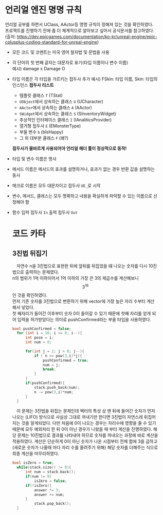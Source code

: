 # 언리얼 엔진 명명 규칙
언리얼 공부를 하면서 UClass, AActor등 명명 규칙이 정해져 있는 것을 확인하였다.   
프로젝트를 진행하기 전에 좀 더 체계적으로 알아보고 싶어서 공식문서를 참고하였다.   
(출처: https://dev.epicgames.com/documentation/ko-kr/unreal-engine/epic-cplusplus-coding-standard-for-unreal-engine)   

- 모든 코드 및 코멘트는 미국 영어 철자법 및 문법을 사용
- 각 단어의 첫 번째 글자는 대문자로 표기(타입 이름이나 변수 이름)   
  예시) damage x Damage O
- 타입 이름은 각 타입을 가르키는 접두사 추가
  예시) FSkin: 타입 이름, Skin: 타입의 인스턴스
  **접두사 리스트**
  - 템플릿 클래스 `T` (TStat)
  - `UObject`에서 상속하는 클래스 `U` (UCharacter)
  - `AActor`에서 상속하는 클래스 `A` (AActor)
  - `SWidget`에서 상속하는 클래스 `S` (SInventoryWidget)
  - 추상적인 인터페이스 클래스 `I` (IAnaliticsProvider)
  - 열거형 접두사 `E` (EMonsterType)
  - 부울 변수 `b` (bIsHappy)
  - 그 외 대부분 클래스 `F` (왜?)

  **접두사가 올바르게 사용되어야 언리얼 헤더 툴이 정상적으로 동작!**
- 타입 및 변수 이름은 명사
- 메서드 이름은 메서드의 효과를 설명하거나, 효과가 없는 경우 반환 값을 설명하는 동사
- 매크로 이름은 모두 대문자이고 접두사 ```UE_```로 시작
- 변수, 메서드, 클래스는 모두 명확하고 내용을 확실하게 파악할 수 있는 이름으로 선정해야 함
- 함수 입력 접두사 `In` 출력 접두사 `Out`

  # 코드 카타
  ## 3진법 뒤집기
  &emsp;자연수 n을 3진법으로 표현한 뒤에 앞뒤를 뒤집었을 떄 나오는 숫자를 다시 10진법으로 출력하는 문제였다.   
  n의 범위가 1억 이하이어서 1억 이하의 가장 큰 3의 제곱수를 계산해보니 $$3^{16}$$인 것을 확인하였다.   
  먼저 기존 숫자를 3진법으로 변환하기 위해 vector에 가장 높은 자리 수부터 계산해서 넣었다.   
  첫 째자리가 들어간 이후부터 숫자 0이 들어갈 수 있기 때문에 첫째 자리를 얻게 되어 입력을 허가받았다는 의미로  pushConfirmed라는 부울 타입을 사용하였다.       
  ```cpp
  bool pushConfirmed = false;
    for (int i = 16; i >= 0; i--){
        int pose = i;
        int num = 0;
        
        for(int j = 2; j > 0; j--){
            if ( n >= pow(3,i)*j){
                pushConfirmed = true;
                num = j;
                break;
            }
        }
        if(pushConfirmed){
            stack.push_back(num);   
            n -= pow(3,i)*num;
        }
    }
  ```
  &emsp;이 문제는 3진법을 뒤집는 문제인데 벡터의 특성 상 맨 뒤에 들어간 숫자가 먼저 나오는 (LIFO) 방식으로 사실상 그대로
  꺼내기만 한다면 3진법이 자연스레 뒤집어 지는 것을 알게되었다.
  다만 처음에 0이 나오는 경우는 자리수에 영향을 줄 수 있기 때문에 모두 예외처리 한 뒤 0이 아닌 경우가 나왔을 때 부터 계산을 진행하였다.
  해당 문제는 10진법으로 결과를 나타내야 하므로 숫자를 꺼내오는 과정에 바로 계산을 적용하였다. 계산은 단순하게 0이 아닌 숫자가 나온 시점부터 전체 합에 3을 곱하고(새로운 숫자가 나올때 마다 자리 수를 올려주기 위해) 해당 숫자를 더해주는 식으로 최종 계산을 마무리하였다.
  ```cpp
  bool isZero = true;
    while(stack.size() != 0){
        int num = stack.back();
        if(num != 0)
            isZero = false;
        if(!isZero){
            answer *= 3;
            answer += num;
        }
            stack.pop_back();
    }
  ```
